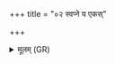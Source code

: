 +++
title = "०२ स्वप्ने य एकस्"

+++
<details><summary>मूलम् (GR)</summary>

स्वप्ने य एकस् तमसा सहैत्य्  
अङ्गानि गृह्णन् पुरुषस्य चक्षुः ।  
स प्रातर् एति तमसा पुनः  
स हा ज्योतिर् एति क्व सददेति ॥
</details>